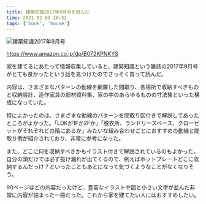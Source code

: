 ```yaml
---
title: 建築知識2017年9月号を読んだ
time: 2021-02-09 20:52
tags: ['book', 'house']
---
```


![](/posts/439/建築知識2017年9月号.jpg '建築知識2017年9月号')

https://www.amazon.co.jp/dp/B072KPNKYS

家を建てるにあたって情報収集していると、建築知識という雑誌の2017年9月号がとても良かったという話を見つけたのでさっそく買って読んだ。

内容は、さまざまなパターンの動線を網羅した間取り、各場所で収納すべきものと収納設計、造作家具の部材資料集、家の中のあらゆるものの寸法集といった構成になっていた。

特によかったのは、さまざまな動線のパターンを間取り図付きで解説してあったところがよかった。「LDKが1Fか2Fか」「脱衣所、ランドリースペース、クローゼットがそれぞれどの階にあるか」みたいな組み合わせごとにおすすめの動線と間取り例が紹介されており、非常に参考になった。

また、どこに何を収納すべきかもイラスト付きで解説されているのもよかった。自分の頭だけでは必ず抜け漏れが出てくるので、例えばホットプレートどこに収納するんだっけ？といったこともあとになって気づくようなことがなくなりそう。

90ページほどの内容だったけど、豊富なイラストや図と小さい文字が並んだ非常に内容が詰まった一冊だった。これから家を建てたい人にはおすすめしたい。
